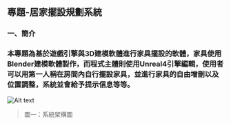 ## 專題-居家擺設規劃系統
### 一、簡介
### 本專題為基於遊戲引擎與3D建模軟體進行家具擺設的軟體，家具使用Blender建模軟體製作，而程式主體則使用Unreal4引擎編輯，使用者可以用第一人稱在房間內自行擺設家具，並進行家具的自由增刪以及位置調整，系統並會給予提示信息等等。
[structure]: https://images.plurk.com/2wXhZkq6BlM7JujB5pmSXb.png  "pic1"
![Alt text][structure]
> 圖一：系統架構圖
